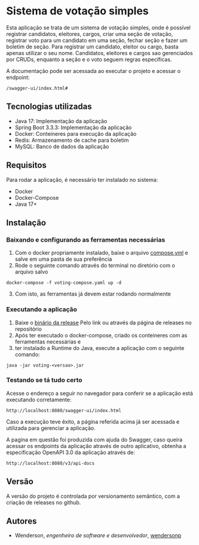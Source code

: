 # Sistema de votação simples

Esta aplicação se trata de um sistema de votação simples, onde é possível registrar 
candidatos, eleitores, cargos, criar uma seção de votação, registrar voto para um candidato
em uma seção, fechar seção e fazer um boletim de seção. Para registrar um candidato, eleitor ou
cargo, basta apenas utilizar o seu nome. Candidatos, eleitores e cargos sao gerenciados por CRUDs,
enquanto a seção e o voto seguem regras específicas.

A documentação pode ser acessada ao executar o projeto e acessar o endpoint:
```
/swagger-ui/index.html#
```

## Tecnologias utilizadas

- Java 17: Implementação da aplicação
- Spring Boot 3.3.3: Implementação da aplicação
- Docker: Conteineres para execução da aplicação
- Redis: Armazenamento de cache para boletim
- MySQL: Banco de dados da aplicação

## Requisitos

Para rodar a aplicação, é necessário ter instalado no sistema:

- Docker
- Docker-Compose
- Java 17+

## Instalação

### Baixando e configurando as ferramentas necessárias

1. Com o docker propriamente instalado, baixe o arquivo [compose.yml](https://github.com/wendersonp/poll/releases)
   e salve em uma pasta de sua preferência
2. Rode o seguinte comando através do terminal no diretório com o arquivo salvo
```
docker-compose -f voting-compose.yaml up -d
```
3. Com isto, as ferramentas já devem estar rodando normalmente

### Executando a aplicação

1. Baixe o [binário da release](https://github.com/wendersonp/voting/releases)
   Pelo link ou através da página de releases no repositório
2. Após ter executado o docker-compose, criado os conteineres com as ferramentas necessárias e 
3. ter instalado a Runtime do Java, execute a aplicação com o seguinte comando:

```
java -jar voting-<versao>.jar
```

### Testando se tá tudo certo

Acesse o endereço a seguir no navegador para conferir se a aplicação está executando corretamente:

```
http://localhost:8080/swagger-ui/index.html
```
Caso a execução teve êxito, a página referida acima já ser acessada e utilizada
para gerenciar a aplicação.

A pagina em questão foi produzida com ajuda do Swagger, caso queira acessar os
endpoints da aplicação  através de outro aplicativo, obtenha a especificação
OpenAPI 3.0 da aplicação através de:

```
http://localhost:8080/v3/api-docs
```


## Versão

A versão do projeto é controlada por versionamento semântico, com a criação de releases no github.

## Autores

- Wenderson, *engenheiro de software e desenvolvedor*, [wendersonp](https://github.com/wendersonp)


